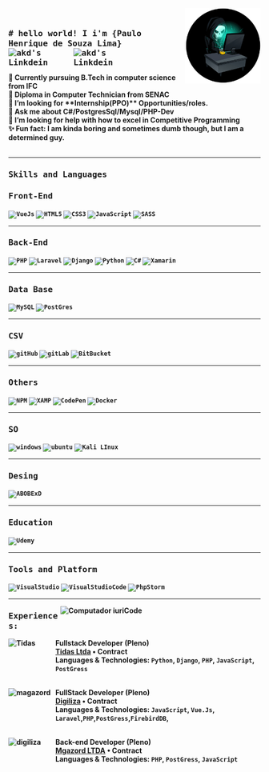 <div>
  
  <div width="50%"> 
      <img align="right" src="https://github.com/paulo4676/paulo4676/blob/main/imgs/skull-hacking-time-4k-rh.png"  heigth="150px"  width="30%" border-radius="50%"/>
  </div>
  
  <br>
  
  
  
  <h3><b><samp> # hello world!  I i'm {Paulo Henrique de Souza Lima}
  <br>
  <a href="https://www.linkedin.com/in/paulo-henrique-de-souza-lima-3b230b196/">
    <img align="left" alt="akd's Linkdein" width="130px" src="https://img.shields.io/badge/LinkedIn-0077B5?style=for-the-badge&logo=linkedin&logoColor=white" />
  </a>

  <a href="https://api.whatsapp.com/send/?phone=5511948142034&text&app_absent=0">
   <img align="left" alt="akd's Linkdein" width="135px" src="https://img.shields.io/badge/WhatsApp-25D366?style=for-the-badge&logo=whatsapp&logoColor=white"/>
  </a>
  
</div>

<br>
  <div align="left" width="50%">
    <br>
   👷 Currently pursuing B.Tech in computer science from IFC
    <br>
   🔭 Diploma in Computer Technician from SENAC
     <br>
   💼 I’m looking for **Internship(PPO)** Opportunities/roles.
     <br>
   💬 Ask me about C#/PostgresSql/Mysql/PHP-Dev
     <br>
   🤔 I’m looking for help with how to excel in Competitive Programming
     <br>
   ✨ Fun fact: I am kinda boring and sometimes dumb though, but I am a determined guy.
     <br>
  </div>

<br>
<hr>  

<h3><b><samp>Skills and Languages</samp></b></h3>
  
  <h3><b><samp>Front-End</samp></b></h3>
    
  <code>![VueJs](https://img.shields.io/badge/Vue.js-35495E?style=for-the-badge&logo=vue-dot-js&logoColor=4FC08D)</code>
  <code>![HTML5](https://img.shields.io/badge/HTML5-E34F26?style=for-the-badge&logo=html5&logoColor=white)</code>
  <code>![CSS3](https://img.shields.io/badge/CSS3-1572B6?style=for-the-badge&logo=css3&logoColor=white)</code>
  <code>![JavaScript](https://img.shields.io/badge/JavaScript-323330?style=for-the-badge&logo=javascript&logoColor=F7DF1E)</code>
  <code>![SASS](https://img.shields.io/badge/Sass-CC6699?style=for-the-badge&logo=sass&logoColor=white)</code>
  
   <hr>  
  
  
  <h3><b><samp>Back-End</samp></b></h3>
  
  <code>![PHP](https://img.shields.io/badge/PHP-777BB4?style=for-the-badge&logo=php&logoColor=white)</code>
  <code>![Laravel](https://img.shields.io/badge/Laravel-FF2D20?style=for-the-badge&logo=laravel&logoColor=white)</code>
  <code>![Django](https://img.shields.io/badge/Django-092E20?style=for-the-badge&logo=django&logoColor=white)</code>
  <code>![Python](https://img.shields.io/badge/Python-3776AB?style=for-the-badge&logo=python&logoColor=white)</code>
  <code>![C#](https://img.shields.io/badge/C%23-239120?style=for-the-badge&logo=c-sharp&logoColor=white)</code>
  <code>![Xamarin](https://img.shields.io/badge/Xamarin-3498DB?style=for-the-badge&logo=xamarin&logoColor=white)</code>
    
  
  
   <hr>  
    
  <h3><b><samp>Data Base</samp></b></h3>
  
  <code>![MySQL](https://img.shields.io/badge/MySQL-00000F?style=for-the-badge&logo=mysql&logoColor=white)</code>
  <code>![PostGres](https://img.shields.io/badge/PostgreSQL-316192?style=for-the-badge&logo=postgresql&logoColor=white)</code>
  
   <hr>  
  
  
  <h3><b><samp>CSV</samp></b></h3>
  
  <code>![gitHub](https://img.shields.io/badge/GitHub-100000?style=for-the-badge&logo=github&logoColor=white)</code>
  <code>![gitLab](https://img.shields.io/badge/GitLab-330F63?style=for-the-badge&logo=gitlab&logoColor=white)</code>
  <code>![BitBucket](https://img.shields.io/badge/Bitbucket-330F63?style=for-the-badge&logo=bitbucket&logoColor=white)</code>
  
   <hr>  
  
 
  <h3><b><samp>Others</samp></b></h3>
  
  <code>![NPM](https://img.shields.io/badge/npm-CB3837?style=for-the-badge&logo=npm&logoColor=white)</code>
  <code>![XAMP](https://img.shields.io/badge/Xampp-F37623?style=for-the-badge&logo=xampp&logoColor=white)</code>
  <code>![CodePen](https://img.shields.io/badge/Codepen-000000?style=for-the-badge&logo=codepen&logoColor=white)</code>
  <code>![Docker](https://img.shields.io/badge/Docker-2CA5E0?style=for-the-badge&logo=docker&logoColor=white)</code>
  
   <hr>  
  
  
   <h3><b><samp>SO</samp></b></h3>
  
  <code>![windows](https://img.shields.io/badge/Windows-0078D6?style=for-the-badge&logo=windows&logoColor=white)</code>
  <code>![ubuntu]( https://img.shields.io/badge/Ubuntu-E95420?style=for-the-badge&logo=ubuntu&logoColor=white)</code>
  <code>![Kali LInux](https://img.shields.io/badge/Kali_Linux-557C94?style=for-the-badge&logo=kali-linux&logoColor=white)</code>
  
   <hr>  
  
  
  <h3><b><samp>Desing</samp></b></h3>
  
  <code>![ABOBExD](https://img.shields.io/badge/Adobe%20XD-470137?style=for-the-badge&logo=Adobe%20XD&logoColor=#FF61F6)</code>
  
 <hr>   

 
 <h3><b><samp>Education</samp></b></h3> 
  
   <code>![Udemy](https://img.shields.io/badge/Udemy-EC5252?style=for-the-badge&logo=Udemy&logoColor=white)</code>
  
 <hr>   

<h3><b><samp>Tools and Platform</samp></b></h3>

<code>![VisualStudio](https://img.shields.io/badge/Visual_Studio-5C2D91?style=for-the-badge&logo=visual%20studio&logoColor=white)</code>
<code>![VisualStudioCode](https://img.shields.io/badge/Visual_Studio_Code-0078D4?style=for-the-badge&logo=visual%20studio%20code&logoColor=white)</code>
<code>![PhpStorm](https://img.shields.io/badge/phpstorm-143?style=for-the-badge&logo=phpstorm&logoColor=black&color=black&labelColor=darkorchid)</code>
  
<hr>
  <img src="https://raw.githubusercontent.com/MicaelliMedeiros/micaellimedeiros/master/image/computer-illustration.png" min-width="400px" max-width="400px" width="400px" align="right" alt="Computador iuriCode">  
  
  
  <div>
<h3><b><samp>Experiences:</samp></b></h3>

[<img align="left" height="94px" width="94px" alt="Tidas" src="https://encrypted-tbn0.gstatic.com/images?q=tbn:ANd9GcTrfmxZLAdpJ7xfoiCO07SMAzLbTRwHBqY-Lkrz8_Fu2J_ot33qlwafucaB1jxaIFaTyGQ&usqp=CAU"/>](https://www.tidas.com.br/)

**Fullstack Developer (Pleno)** \
[**Tidas Ltda**](https://www.tidas.com.br/) • Contract \
Languages & Technologies: `Python`, `Django`, `PHP`, `JavaScript`, `PostGress`\
<br/>

[<img align="left" height="94px" width="94px" alt="magazord" src="https://encrypted-tbn0.gstatic.com/images?q=tbn:ANd9GcQk3SIE8cUPPTQYkfudSVMK_gzk2LLxh6cZYPDPhfxh86shso-hu5idsPEyQIULRNHhzhk&usqp=CAU"/>](https://digiliza.com.br/)

**FullStack Developer (Pleno)** \
[**Digiliza**](https://digiliza.com.br/) • Contract \
Languages & Technologies: `JavaScript`, `Vue.Js`, `Laravel`,`PHP`,`PostGress`,`FirebirdDB`, \
<br/>

[<img align="left" height="94px" width="94px" alt="digiliza" src="https://media-exp1.licdn.com/dms/image/C4D0BAQG3M1dB5TNwNw/company-logo_200_200/0/1639092973188?e=2147483647&v=beta&t=2ASB52v2LsBLb0vMm78iTqFMiG4lhtzLm5umvh1wfys"/>](https://www.google.com/aclk?sa=l&ai=DChcSEwjhns2JuvfzAhW4bG8EHfxmCj4YABADGgJqZg&ae=2&sig=AOD64_1xFZsKyB7wYsMQJ5yBBSCT_-vU8Q&q&adurl&ved=2ahUKEwjumsKJuvfzAhVQqJUCHalUByYQ0Qx6BAgDEAE)

**Back-end Developer (Pleno)** \
[**Mgazord LTDA**](https://www.magazord.com.br/?utm_source=google&utm_medium=cpc&utm_campaign=marca&gclid=CjwKCAjw9-KTBhBcEiwAr19ig2Kbku4AZJ-p4NYWiuYIj8aA_nAcYxfT11wjcaUqlgx9AsDOsMWy3RoCbksQAvD_BwE) • Contract \
Languages & Technologies: `PHP`, `PostGress`, `JavaScript` \
<br/>
</div>
